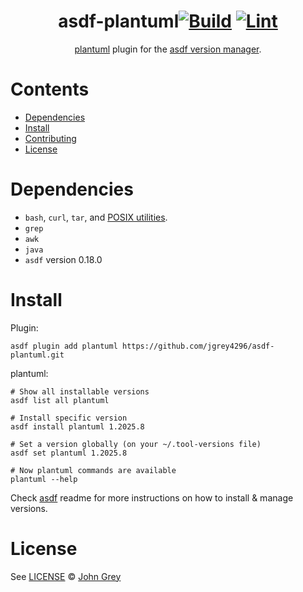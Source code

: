 <div align="center">

# asdf-plantuml[![Build](https://github.com/jgrey4296/asdf-plantuml/actions/workflows/build.yml/badge.svg)](https://github.com/jgrey4296/asdf-plantuml/actions/workflows/build.yml) [![Lint](https://github.com/jgrey4296/asdf-plantuml/actions/workflows/lint.yml/badge.svg)](https://github.com/jgrey4296/asdf-plantuml/actions/workflows/lint.yml)

[plantuml](https://plantuml.com) plugin for the [asdf version manager](https://asdf-vm.com).

</div>

# Contents

- [Dependencies](#dependencies)
- [Install](#install)
- [Contributing](#contributing)
- [License](#license)

# Dependencies

- `bash`, `curl`, `tar`, and [POSIX utilities](https://pubs.opengroup.org/onlinepubs/9699919799/idx/utilities.html).
- `grep`
- `awk`
- `java`
- `asdf` version 0.18.0

# Install

Plugin:

```shell
asdf plugin add plantuml https://github.com/jgrey4296/asdf-plantuml.git
```

plantuml:

```shell
# Show all installable versions
asdf list all plantuml

# Install specific version
asdf install plantuml 1.2025.8

# Set a version globally (on your ~/.tool-versions file)
asdf set plantuml 1.2025.8

# Now plantuml commands are available
plantuml --help
```

Check [asdf](https://github.com/asdf-vm/asdf) readme for more instructions on how to
install & manage versions.

# License

See [LICENSE](LICENSE) © [John Grey](https://github.com/jgrey4296/)
